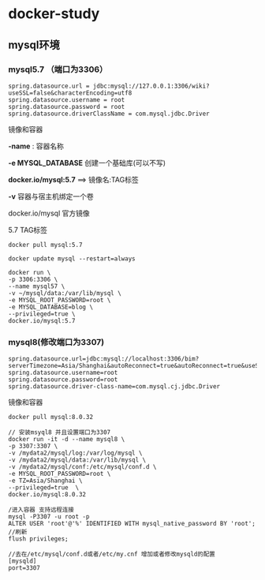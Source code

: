 # docker-study
## mysql环境

### mysql5.7 （端口为3306）

```properties
spring.datasource.url = jdbc:mysql://127.0.0.1:3306/wiki?useSSL=false&characterEncoding=utf8
spring.datasource.username = root
spring.datasource.password = root
spring.datasource.driverClassName = com.mysql.jdbc.Driver
```

镜像和容器

**-name** : 容器名称

**-e MYSQL_DATABASE**  创建一个基础库(可以不写)

**docker.io/mysql:5.7** ==> 镜像名:TAG标签

**-v** 容器与宿主机绑定一个卷

docker.io/mysql 官方镜像

5.7 TAG标签

```shell
docker pull mysql:5.7

docker update mysql --restart=always

docker run \
-p 3306:3306 \
--name mysql57 \
-v ~/mysql/data:/var/lib/mysql \
-e MYSQL_ROOT_PASSWORD=root \
-e MYSQL_DATABASE=blog \
--privileged=true \
docker.io/mysql:5.7

```

### mysql8(修改端口为3307)

```properties
spring.datasource.url=jdbc:mysql://localhost:3306/bim?serverTimezone=Asia/Shanghai&autoReconnect=true&autoReconnect=true&useSSL=false&characterEncoding=utf8
spring.datasource.username=root
spring.datasource.password=root
spring.datasource.driver-class-name=com.mysql.cj.jdbc.Driver
```

镜像和容器

```
docker pull mysql:8.0.32

// 安装msyql8 并且设置端口为3307
docker run -it -d --name mysql8 \
-p 3307:3307 \
-v /mydata2/mysql/log:/var/log/mysql \
-v /mydata2/mysql/data:/var/lib/mysql \
-v /mydata2/mysql/conf:/etc/mysql/conf.d \
-e MYSQL_ROOT_PASSWORD=root \
-e TZ=Asia/Shanghai \
--privileged=true  \
docker.io/mysql:8.0.32

/进入容器 支持远程连接
mysql -P3307 -u root -p
ALTER USER 'root'@'%' IDENTIFIED WITH mysql_native_password BY 'root';
//刷新
flush privileges;

//去在/etc/mysql/conf.d或者/etc/my.cnf 增加或者修改mysqld的配置
[mysqld]
port=3307

```

